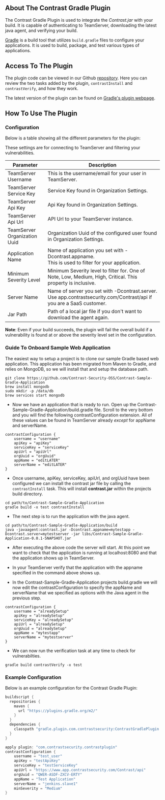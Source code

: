 <!--
title: "Contrast Gradle Plugin" 
description: "Sample Gradle build plugin using the Contrast Java SDK"
tags: "Gradle SDK Integration Java"
-->

## About The Contrast Gradle Plugin

The Contrast Gradle Plugin is used to integrate the *Contrast.jar* with your build. It is capable of authenticating to TeamServer, downloading the latest java agent, and verifying your build.

[Gradle](https://gradle.org/) is a build tool that utilizes `build.gradle` files to configure your applications. It is used to build, package, and test various types of applications.

## Access To The Plugin

The plugin code can be viewed in our Github [repository](https://github.com/Contrast-Security-OSS/contrast-gradle-plugin). Here you can review the two tasks added by the plugin, `contrastInstall` and `contrastVerify`, and how they work.

The latest version of the plugin can be found on [Gradle's plugin webpage](https://plugins.gradle.org/plugin/com.contrastsecurity.contrastplugin).

## How To Use The Plugin

### Configuration
Below is a table showing all the different parameters for the plugin:

These settings are for connecting to TeamServer and filtering your vulnerabilities.

| Parameter                    | Description                                             |
|------------------------------|---------------------------------------------------------|
| TeamServer Username          | This is the username/email for your user in TeamServer. |
| TeamServer Service Key       | Service Key found in Organization Settings.             |
| TeamServer Api Key           | Api Key found in Organization Settings.                 |
| TeamServer Api Url           | API Url to your TeamServer instance.                    |
| TeamServer Organization Uuid | Organization Uuid of the configured user found in Organization Settings. |
| Application Name             | Name of application you set with -Dcontrast.appname. <BR> This is used to filter for your application. |
| Minimum Severity Level       | Minimum Severity level to filter for. One of Note, Low, Medium, High, Critical. This property is inclusive. |
| Server Name                  | Name of server you set with -Dcontrast.server. <BR> Use app.contrastsecurity.com/Contrast/api if you are a SaaS customer. |
| Jar Path                     | Path of a local jar file if you don't want to download the agent again.                  |

**Note**: Even if your build succeeds, the plugin will fail the overall build if a vulnerability is found at or above the severity level set in the configuration.

### Guide To Onboard Sample Web Application
The easiest way to setup a project is to clone our sample Gradle based web application.  This application has been migrated from Maven to Gradle, and relies on MongoDB, so we will install that and setup the database path.
```
git clone https://github.com/Contrast-Security-OSS/Contrast-Sample-Gradle-Application
brew install mongodb
sudo mkdir -p /data/db
brew services start mongodb
```

* Now we have an application that is ready to run.  Open up the Contrast-Sample-Gradle-Application/build.gradle file.  Scroll to the very bottom and you will find the following contrastConfiguration extension. All of these values can be found in TeamServer already *except* for appName and serverName.

```
contrastConfiguration {
    username = "username"
    apiKey = "apiKey"
    serviceKey = "serviceKey"
    apiUrl = "apiUrl"
    orgUuid = "orgUuid"
    appName = "editLATER"
    serverName = "editLATER"
}

```
* Once username, apiKey, serviceKey, apiUrl, and orgUuid have been configured we can install the contrast jar file by calling the `contrastInstall` task. This will install **contrast.jar** within the projects build directory.

```
cd path/to/Contrast-Sample-Gradle-Application
gradle build -x test contrastInstall
```

* The next step is to run the application with the java agent. 
```
cd path/to/Contrast-Sample-Gradle-Application/build
java -javaagent:contrast.jar -Dcontrast.appname=mytestapp -Dcontrast.server=mytestserver -jar libs/Contrast-Sample-Gradle-Application-0.0.1-SNAPSHOT.jar
```

* After executing the above code the server will start.  At this point we want to check that the application is running at localhost:8080 and that the application shows up in TeamServer.

* In your TeamServer verify that the application with the appname specified in the command above shows up.
* In the Contrast-Sample-Gradle-Application projects build.gradle we will now edit the contrastConfiguration to specify the appName and serverName that we specified as options with the Java agent in the previous step.
```
contrastConfiguration {
    username = "alreadySetup"
    apiKey = "alreadySetup"
    serviceKey = "alreadySetup"
    apiUrl = "alreadySetup"
    orgUuid = "alreadySetup"
    appName = "mytestapp"
    serverName = "mytestserver"
}
```
*  We can now run the verification task at any time to check for vulnerabilties.
```
gradle build contrastVerify -x test
```
### Example Configuration
Below is an example configuration for the Contrast Gradle Plugin:
``` groovy
buildscript {
  repositories {
    maven {
      url "https://plugins.gradle.org/m2/"
    }
  }
  dependencies {
    classpath "gradle.plugin.com.contrastsecurity:ContrastGradlePlugin:1.0-SNAPSHOT"
  }
}

apply plugin: "com.contrastsecurity.contrastplugin"
contrastConfiguration {
    username = "test_user"
    apiKey = "testApiKey"
    serviceKey = "testServiceKey"
    apiUrl = "https://www.app.contrastsecurity.com/Contrast/api"
    orgUuid = "QWER-ASDF-ZXCV-ERTY"
    appName = "Test Application"
    serverName = "jenkins.slave1"
    minSeverity = "Medium"
}
```